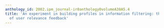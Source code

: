 ```yaml
---
anthology_id: 2002.ipm_journal-ir0anthology0volumeA38A5.4
title: 'An experiment in building profiles in information filtering: the role of context
  of user relevance feedback'
---
```

